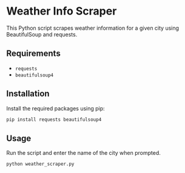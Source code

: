 # Weather Info Scraper

This Python script scrapes weather information for a given city using BeautifulSoup and requests.

## Requirements

- `requests`
- `beautifulsoup4`

## Installation

Install the required packages using pip:

```sh
pip install requests beautifulsoup4
```

## Usage
Run the script and enter the name of the city when prompted.
```
python weather_scraper.py
```
